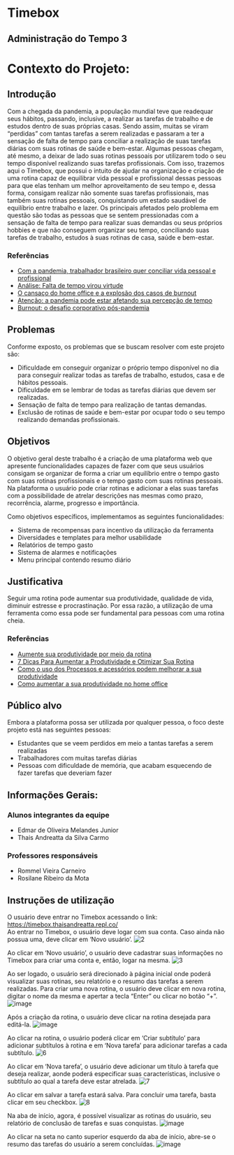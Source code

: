 # Timebox
## Administração do Tempo 3
# Contexto do Projeto:

## Introdução
Com a chegada da pandemia, a população mundial teve que readequar seus hábitos, passando, inclusive, a realizar as tarefas de trabalho e de estudos dentro de suas próprias casas. Sendo assim, muitas se viram “perdidas” com tantas tarefas a serem realizadas e passaram a ter a sensação de falta de tempo para conciliar a realização de suas tarefas diárias com suas rotinas de saúde e bem-estar. Algumas pessoas chegam, até mesmo, a deixar de lado suas rotinas pessoais por utilizarem todo o seu tempo disponível realizando suas tarefas profissionais. 
Com isso, trazemos aqui o Timebox, que possui o intuito de ajudar na organização e criação de uma rotina capaz de equilibrar vida pessoal e profissional dessas pessoas para que elas tenham um melhor aproveitamento de seu tempo e, dessa forma, consigam realizar não somente suas tarefas profissionais, mas também suas rotinas pessoais, conquistando um estado saudável de equilíbrio entre trabalho e lazer. 
Os principais afetados pelo problema em questão são todas as pessoas que se sentem pressionadas com a sensação de falta de tempo para realizar suas demandas ou seus próprios hobbies e que não conseguem organizar seu tempo, conciliando suas tarefas de trabalho, estudos à suas rotinas de casa, saúde e bem-estar.

### Referências
- [Com a pandemia, trabalhador brasileiro quer conciliar vida pessoal e profissional](https://www.terra.com.br/economia/com-a-pandemia-trabalhador-brasileiro-quer-conciliar-vida-pessoal-e-profissional,f39e7faae849765840fd736508efd91a301utrhq.html)
- [Análise: Falta de tempo virou virtude](https://lifestyle.r7.com/patricia-lages/analise-falta-de-tempo-virou-virtude-05092021)
- [O cansaço do home office e a explosão dos casos de burnout](https://vejario.abril.com.br/blog/gilberto-ururahy/cansaco-home-office-explosao-burnout/)
- [Atenção: a pandemia pode estar afetando sua percepção de tempo](https://www.consumidormoderno.com.br/2020/05/11/nocao-tempo-afetada-pandemia-coronavirus/)
- [Burnout: o desafio corporativo pós-pandemia](https://www.em.com.br/app/noticia/opiniao/2021/09/24/interna_opiniao,1308539/burnout-o-desafio-corporativo-pos-pandemia.shtml)


## Problemas
Conforme exposto, os problemas que se buscam resolver com este projeto são:
- Dificuldade em conseguir organizar o próprio tempo disponível no dia para conseguir realizar todas as tarefas de trabalho, estudos, casa e de hábitos pessoais.
- Dificuldade em se lembrar de todas as tarefas diárias que devem ser realizadas.
- Sensação de falta de tempo para realização de tantas demandas.
- Exclusão de rotinas de saúde e bem-estar por ocupar todo o seu tempo realizando demandas profissionais. 

## Objetivos
O objetivo geral deste trabalho é a criação de uma plataforma web que apresente funcionalidades capazes de fazer com que seus usuários consigam se organizar de forma a criar um equilíbrio entre o tempo gasto com suas rotinas profissionais e o tempo gasto com suas rotinas pessoais. Na plataforma o usuário pode criar rotinas e adicionar a elas suas tarefas com a possibilidade de atrelar descrições nas mesmas como prazo, recorrência, alarme, progresso e importância.

Como objetivos específicos, implementamos as seguintes funcionalidades:
 - Sistema de recompensas para incentivo da utilização da ferramenta
 - Diversidades e templates para melhor usabilidade
 - Relatórios de tempo gasto
 - Sistema de alarmes e notificações
 - Menu principal contendo resumo diário

## Justificativa
Seguir uma rotina pode aumentar sua produtividade, qualidade de vida, diminuir estresse e procrastinação. Por essa razão, a utilização de uma ferramenta como essa pode ser fundamental para pessoas com uma rotina cheia.

### Referências
- [Aumente sua produtividade por meio da rotina](https://forbes.com.br/colunas/2017/05/como-aumentar-sua-produtividade-por-meio-da-rotina/)
- [7 Dicas Para Aumentar a Produtividade e Otimizar Sua Rotina](https://okaycoworking.com.br/dicas-para-aumentar-a-produtividade-e-otimizar-sua-rotina/)
- [Como o uso dos Processos e acessórios podem melhorar a sua produtividade](https://www.contabeis.com.br/noticias/49544/como-o-uso-dos-processos-e-acessorios-podem-melhorar-a-sua-produtividade/)
- [Como aumentar a sua produtividade no home office](https://www.migalhas.com.br/depeso/355693/como-aumentar-a-sua-produtividade-no-home-office)

## Público alvo
Embora a plataforma possa ser utilizada por qualquer pessoa, o foco deste projeto está nas seguintes pessoas:
- Estudantes que se veem perdidos em meio a tantas tarefas a serem realizadas
- Trabalhadores com muitas tarefas diárias 
- Pessoas com dificuldade de memória, que acabam esquecendo de fazer tarefas que deveriam fazer

## Informações Gerais:
### Alunos integrantes da equipe
* Edmar de Oliveira Melandes Junior
* Thais Andreatta da Silva Carmo 

### Professores responsáveis
* Rommel Vieira Carneiro 
* Rosilane Ribeiro da Mota

## Instruções de utilização
O usuário deve entrar no Timebox acessando o link: https://timebox.thaisandreatta.repl.co/ <br />
Ao entrar no Timebox, o usuário deve logar com sua conta. Caso ainda não possua uma, deve clicar em ‘Novo usuário’. 
 ![2](https://user-images.githubusercontent.com/89612369/145893143-d11d73e8-d1b5-4837-a581-06d1ad5cdbae.jpg)

Ao clicar em ‘Novo usuário’, o usuário deve cadastrar suas informações no Timebox para criar uma conta e, então, logar na mesma. 
 ![3](https://user-images.githubusercontent.com/89612369/145893157-500acd92-3e93-4d11-86f1-2336ce394887.jpg)

Ao ser logado, o usuário será direcionado à página inicial onde poderá visualizar suas rotinas, seu relatório e o resumo das tarefas a serem realizadas. Para criar uma nova rotina, o usuário deve clicar em nova rotina, digitar o nome da mesma e apertar a tecla “Enter” ou clicar no botão “+”.
 ![image](https://user-images.githubusercontent.com/89612369/146091279-ee0c8ecd-5519-40e3-bba9-91633cb993d9.png)

Após a criação da rotina, o usuário deve clicar na rotina desejada para editá-la. 
![image](https://user-images.githubusercontent.com/89612369/146091303-b85913e1-f53a-4cf8-86e0-8bff29345b35.png)

Ao clicar na rotina, o usuário poderá clicar em ‘Criar subtítulo’ para adicionar subtítulos à rotina e em ‘Nova tarefa’ para adicionar tarefas a cada subtítulo.
 ![6](https://user-images.githubusercontent.com/89612369/145893202-aff0a12b-adca-45f2-89e2-5a96f1e29626.jpg)

Ao clicar em ‘Nova tarefa’, o usuário deve adicionar um título à tarefa que deseja realizar, aonde poderá especificar suas características, inclusive o subtítulo ao qual a tarefa deve estar atrelada. 
 ![7](https://user-images.githubusercontent.com/89612369/145893211-99162978-5a41-4ff1-a09d-20f0fadc9fe5.jpg)

Ao clicar em salvar a tarefa estará salva. Para concluir uma tarefa, basta clicar em seu checkbox. 
 ![8](https://user-images.githubusercontent.com/89612369/145893224-541061a1-522c-4492-b87c-00172f4edf4f.jpg)

Na aba de início, agora, é possível visualizar as rotinas do usuário, seu relatório de conclusão de tarefas e suas conquistas. 
![image](https://user-images.githubusercontent.com/89612369/146091343-193c688a-a565-4217-ac9f-6fc716227c5d.png)

Ao clicar na seta no canto superior esquerdo da aba de início, abre-se o resumo das tarefas do usuário a serem concluídas. 
![image](https://user-images.githubusercontent.com/89612369/146091364-4774709f-3817-416d-a175-9541c99f1131.png)
